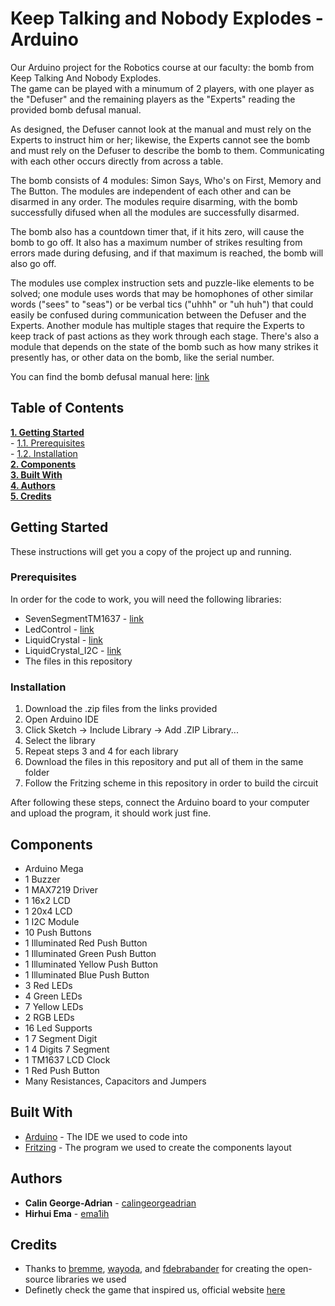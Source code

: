 # Keep Talking and Nobody Explodes - Arduino
Our Arduino project for the Robotics course at our faculty: the bomb from Keep Talking And Nobody Explodes.  
The game can be played with a minumum of 2 players, with one player as the "Defuser" and the remaining players as the "Experts" reading the provided bomb defusal manual.    

As designed, the Defuser cannot look at the manual and must rely on the Experts to instruct him or her; likewise, the Experts cannot see the bomb and must rely on the Defuser to describe the bomb to them. Communicating with each other occurs directly from across a table.
  
The bomb consists of 4 modules: Simon Says, Who's on First, Memory and The Button. The modules are independent of each other and can be disarmed in any order. The modules require disarming, with the bomb successfully difused when all the modules are successfully disarmed.  

The bomb also has a countdown timer that, if it hits zero, will cause the bomb to go off. It also has a maximum number of strikes resulting from errors made during defusing, and if that maximum is reached, the bomb will also go off.  

The modules use complex instruction sets and puzzle-like elements to be solved; one module uses words that may be homophones of other similar words ("sees" to "seas") or be verbal tics ("uhhh" or "uh huh") that could easily be confused during communication between the Defuser and the Experts. Another module has multiple stages that require the Experts to keep track of past actions as they work through each stage. There's also a module that depends on the state of the bomb such as how many strikes it presently has, or other data on the bomb, like the serial number.  

You can find the bomb defusal manual here: [link](https://ema1ih.github.io/ArduinoKTANE-Manual/)

## Table of Contents
**[1. Getting Started](#getting-started)**  
    - [1.1. Prerequisites](#prerequisites)  
    - [1.2. Installation](#installation)  
**[2. Components](#components)**  
**[3. Built With](#built-with)**  
**[4. Authors](#authors)**  
**[5. Credits](#credits)**  


## Getting Started
These instructions will get you a copy of the project up and running.

### Prerequisites
In order for the code to work, you will need the following libraries:  
- SevenSegmentTM1637 - [link](https://github.com/bremme/arduino-tm1637)  
- LedControl - [link](https://github.com/wayoda/LedControl)  
- LiquidCrystal - [link](https://www.arduinolibraries.info/libraries/liquid-crystal)  
- LiquidCrystal_I2C - [link](https://github.com/fdebrabander/Arduino-LiquidCrystal-I2C-library)
- The files in this repository

### Installation
1. Download the .zip files from the links provided
2. Open Arduino IDE
3. Click Sketch -> Include Library -> Add .ZIP Library...
4. Select the library
5. Repeat steps 3 and 4 for each library
6. Download the files in this repository and put all of them in the same folder
7. Follow the Fritzing scheme in this repository in order to build the circuit

After following these steps, connect the Arduino board to your computer and upload the program, it should work just fine.

## Components
 - Arduino Mega
 - 1 Buzzer
 - 1 MAX7219 Driver
 - 1 16x2 LCD
 - 1 20x4 LCD
 - 1 I2C Module
 - 10 Push Buttons
 - 1 Illuminated Red Push Button
 - 1 Illuminated Green Push Button
 - 1 Illuminated Yellow Push Button
 - 1 Illuminated Blue Push Button
 - 3 Red LEDs
 - 4 Green LEDs
 - 7 Yellow LEDs
 - 2 RGB LEDs
 - 16 Led Supports
 - 1 7 Segment Digit
 - 1 4 Digits 7 Segment
 - 1 TM1637 LCD Clock
 - 1 Red Push Button
 - Many Resistances, Capacitors and Jumpers

## Built With

* [Arduino](https://www.arduino.cc/en/main/software) - The IDE we used to code into
* [Fritzing](http://fritzing.org/home/) - The program we used to create the components layout

## Authors

* **Calin George-Adrian** - [calingeorgeadrian](https://github.com/calingeorgeadrian)
* **Hirhui Ema** - [ema1ih](https://github.com/ema1ih)

## Credits

* Thanks to [bremme](https://github.com/bremme), [wayoda](https://github.com/wayoda), and [fdebrabander](https://github.com/fdebrabander) for creating the open-source libraries we used
* Definetly check the game that inspired us, official website [here](https://keeptalkinggame.com/)

